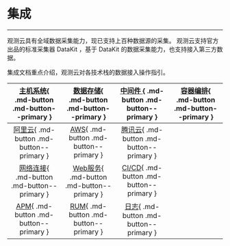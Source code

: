 # 集成

---

观测云具有全域数据采集能力，现已支持上百种数据源的采集。
观测云支持官方出品的标准采集器 DataKit ，基于 DataKit 的数据采集能力，也支持接入第三方数据。

集成文档重点介绍，观测云对各技术栈的数据接入操作指引。


| [主机系统](./host/index.md){ .md-button .md-button--primary } |[数据存储](./datastorage/index.md){ .md-button .md-button--primary }| [ 中间件 ](./middleware/index.md){ .md-button .md-button--primary } | [容器编排](./container/index.md){ .md-button .md-button--primary } |
| :----: | :----: | :----: | :----: |
| [阿里云](./aliyun/index.md){ .md-button .md-button--primary } |[AWS](./aws/index.md){ .md-button .md-button--primary }| [腾讯云](./tencent-cloud/index.md){ .md-button .md-button--primary } | |
| [网络连接](./network/index.md){ .md-button .md-button--primary } |[Web服务](./webservice/index.md){ .md-button .md-button--primary }| [CI/CD](./cicd/index.md){ .md-button .md-button--primary } | |
| [APM](../integrations/ddtrace-java.md){ .md-button .md-button--primary } |[RUM](./rum/rum-android.md){ .md-button .md-button--primary }| [日志](../integrations/logstash.md){ .md-button .md-button--primary }| |





